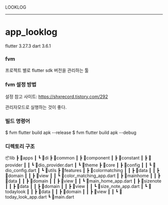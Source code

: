 LOOKLOG

---

# app_looklog
flutter 3.27.3 dart 3.6.1

### fvm
프로젝트 별로 flutter sdk 버전을 관리하는 툴

### fvm 설정 방법
설정 참고 사이트: <https://shxrecord.tistory.com/292>


관리자모드로 실행하는 것이 좋다.

### 빌드 명령어
$ fvm flutter build apk --release
$ fvm flutter build apk --debug

### 디렉토리 구조
📦lib
 ┣ 📂apps
 ┃ ┗ 📂di
 ┣ 📂common
 ┃ ┣ 📂component
 ┃ ┣ 📂constant
 ┃ ┣ 📂provider
 ┃ ┃ ┗ 📜dio_provider.dart
 ┃ ┗ 📂theme
 ┣ 📂core
 ┃ ┣ 📂config
 ┃ ┃ ┗ 📜dio_config.dart
 ┃ ┗ 📂utils
 ┣ 📂features
 ┃ ┣ 📂colormatching
 ┃ ┃ ┣ 📂data
 ┃ ┃ ┣ 📂domain
 ┃ ┃ ┣ 📂view
 ┃ ┃ ┗ 📜color_matching_app.dart
 ┃ ┣ 📂mainhome
 ┃ ┃ ┣ 📂data
 ┃ ┃ ┣ 📂domain
 ┃ ┃ ┣ 📂view
 ┃ ┃ ┗ 📜main_home_app.dart
 ┃ ┣ 📂sizenote
 ┃ ┃ ┣ 📂data
 ┃ ┃ ┣ 📂domain
 ┃ ┃ ┣ 📂view
 ┃ ┃ ┗ 📜size_note_app.dart
 ┃ ┗ 📂todaylook
 ┃ ┃ ┣ 📂data
 ┃ ┃ ┣ 📂domain
 ┃ ┃ ┣ 📂view
 ┃ ┃ ┗ 📜today_look_app.dart
 ┗ 📜main.dart
